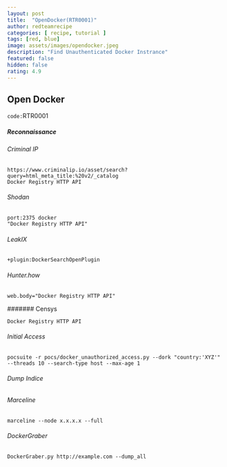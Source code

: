 ```yaml
---
layout: post
title:  "OpenDocker(RTR0001)"
author: redteamrecipe
categories: [ recipe, tutorial ]
tags: [red, blue]
image: assets/images/opendocker.jpeg
description: "Find Unauthenticated Docker Instrance"
featured: false
hidden: false
rating: 4.9
---
```



## Open Docker
`code:`RTR0001


##### Reconnaissance

###### Criminal IP

```
https://www.criminalip.io/asset/search?query=html_meta_title:%20v2/_catalog
Docker Registry HTTP API

```

###### Shodan

```
port:2375 docker
"Docker Registry HTTP API"
```

###### LeakIX

```
+plugin:DockerSearchOpenPlugin 
```

###### Hunter.how

```
web.body="Docker Registry HTTP API"
```


####### Censys

```
Docker Registry HTTP API
```


###### Initial Access


```
pocsuite -r pocs/docker_unauthorized_access.py --dork "country:'XYZ'" --threads 10 --search-type host --max-age 1 
```

###### Dump Indice

###### Marceline

```
marceline --node x.x.x.x --full 
```

###### DockerGraber

```
DockerGraber.py http://example.com --dump_all
```



